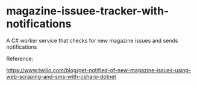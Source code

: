 # magazine-issuee-tracker-with-notifications
A C# worker service that checks for new magazine issues and sends notifications

Reference:

https://www.twilio.com/blog/get-notified-of-new-magazine-issues-using-web-scraping-and-sms-with-csharp-dotnet
